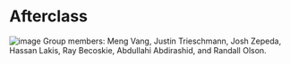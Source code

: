 # Afterclass
![image](https://user-images.githubusercontent.com/38965016/78588676-a7e18b00-7804-11ea-9c8b-5d2b2ef92b24.png)
Group members: Meng Vang, Justin Trieschmann, Josh Zepeda, Hassan Lakis, Ray Becoskie, Abdullahi Abdirashid, and Randall Olson.

